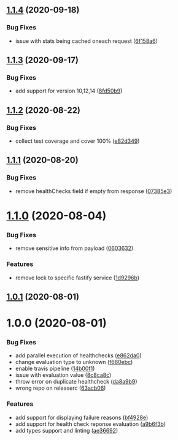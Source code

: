 ## [1.1.4](https://github.com/gkampitakis/fastify-custom-healthcheck/compare/v1.1.3...v1.1.4) (2020-09-18)


### Bug Fixes

* issue with stats being cached oneach request ([6f158a6](https://github.com/gkampitakis/fastify-custom-healthcheck/commit/6f158a6d88dba994dee554e5ae38ecf4dbe23107))

## [1.1.3](https://github.com/gkampitakis/fastify-custom-healthcheck/compare/v1.1.2...v1.1.3) (2020-09-17)


### Bug Fixes

* add support for version 10,12,14 ([8fd50b9](https://github.com/gkampitakis/fastify-custom-healthcheck/commit/8fd50b9e40907bdf9cac253d162f48914ce773f6))

## [1.1.2](https://github.com/gkampitakis/fastify-custom-healthcheck/compare/v1.1.1...v1.1.2) (2020-08-22)


### Bug Fixes

* collect test coverage and cover 100% ([e82d349](https://github.com/gkampitakis/fastify-custom-healthcheck/commit/e82d3491ad4ee5c522137ba056209a8f248bbc73))

## [1.1.1](https://github.com/gkampitakis/fastify-custom-healthcheck/compare/v1.1.0...v1.1.1) (2020-08-20)


### Bug Fixes

* remove healthChecks field if empty from response ([07385e3](https://github.com/gkampitakis/fastify-custom-healthcheck/commit/07385e3c9891e31f615e957a5956176029c61ce0))

# [1.1.0](https://github.com/gkampitakis/fastify-custom-healthcheck/compare/v1.0.1...v1.1.0) (2020-08-04)


### Bug Fixes

* remove sensitive info from payload ([0603632](https://github.com/gkampitakis/fastify-custom-healthcheck/commit/06036324127c5db16db0b70e78f9d783d8717d7a))


### Features

* remove lock to specific fastify service ([1d9296b](https://github.com/gkampitakis/fastify-custom-healthcheck/commit/1d9296b975999dc5108f212f4ca9c0fe80264467))

## [1.0.1](https://github.com/gkampitakis/fastify-custom-healthcheck/compare/v1.0.0...v1.0.1) (2020-08-01)

# 1.0.0 (2020-08-01)


### Bug Fixes

* add parallel execution of healthchecks ([e862da0](https://github.com/gkampitakis/fastify-custom-healthcheck/commit/e862da0c894a8ee098cb6dbe74615f2c5b39a98f))
* change evaluation type to unknown ([f680ebc](https://github.com/gkampitakis/fastify-custom-healthcheck/commit/f680ebcff99b36cabdd57112a7ec4a819febc17d))
* enable travis pipeline ([14b00f1](https://github.com/gkampitakis/fastify-custom-healthcheck/commit/14b00f138e38fbdfd93ef4627fd02b0ac240d589))
* issue with evaluation value ([8c8ca8c](https://github.com/gkampitakis/fastify-custom-healthcheck/commit/8c8ca8cc93e2d2cc27ab129ae85e347ae0b92835))
* throw error on duplicate healthcheck ([da8a9b9](https://github.com/gkampitakis/fastify-custom-healthcheck/commit/da8a9b9f36e45118b7359403444304ad26a6c0fe))
* wrong repo on releaserc ([63acb06](https://github.com/gkampitakis/fastify-custom-healthcheck/commit/63acb064e623594483fb94fda87840af9f5f48b0))


### Features

* add support for displaying failure reasons ([bf4928e](https://github.com/gkampitakis/fastify-custom-healthcheck/commit/bf4928e3925aef49fcc7362814568dfe770abdde))
* add support for health check reponse evaluation ([a9b6f3b](https://github.com/gkampitakis/fastify-custom-healthcheck/commit/a9b6f3b922b6cbf1f524252444eb53f46243046c))
* add types support and linting ([ae36692](https://github.com/gkampitakis/fastify-custom-healthcheck/commit/ae3669234eda5468f5613ec515f1c24f8ebd5131))
